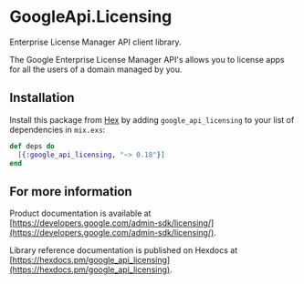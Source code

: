 # GoogleApi.Licensing

Enterprise License Manager API client library.

The Google Enterprise License Manager API's allows you to license apps for all the users of a domain managed by you.

## Installation

Install this package from [Hex](https://hex.pm) by adding
`google_api_licensing` to your list of dependencies in `mix.exs`:

```elixir
def deps do
  [{:google_api_licensing, "~> 0.18"}]
end
```

## For more information

Product documentation is available at [https://developers.google.com/admin-sdk/licensing/](https://developers.google.com/admin-sdk/licensing/).

Library reference documentation is published on Hexdocs at
[https://hexdocs.pm/google_api_licensing](https://hexdocs.pm/google_api_licensing).
